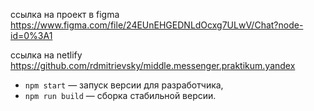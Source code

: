 ссылка на проект в figma
https://www.figma.com/file/24EUnEHGEDNLdOcxg7ULwV/Chat?node-id=0%3A1

ссылка на netlify
https://github.com/rdmitrievsky/middle.messenger.praktikum.yandex

- `npm start` — запуск версии для разработчика,
- `npm run build` — сборка стабильной версии.